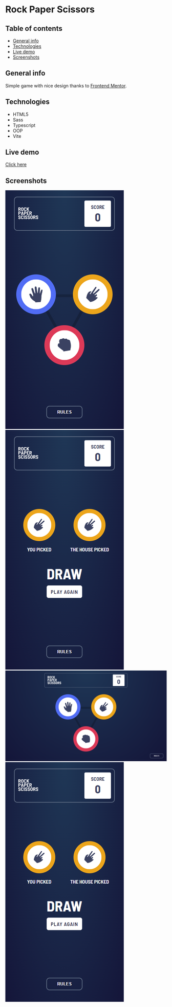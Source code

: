 # Rock Paper Scissors

## Table of contents
* [General info](#general-info)
* [Technologies](#technologies)
* [Live demo](#live-demo)
* [Screenshots](#screenshots)

## General info
Simple game with nice design thanks to [Frontend Mentor](https://www.frontendmentor.io/). 

## Technologies
* HTML5
* Sass
* Typescript
* OOP
* Vite

## Live demo
[Click here](https://mobbyschiller.github.io/rock-paper-scissors/)

## Screenshots
![](./screenshots/main-mobile.png)
![](./screenshots/result-mobile.png)
![](./screenshots/main-desktop.png)
![](./screenshots/result-mobile.png)